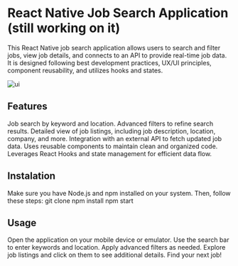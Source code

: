 # React Native Job Search Application (still working on it)

This React Native job search application allows users to search and filter jobs, view job details, and connects to an API to provide real-time job data. It is designed following best development practices, UX/UI principles, component reusability, and utilizes hooks and states.

![ui](https://github.com/ArtielSry/ReactNativeApp_JobSearch/assets/113340763/df08e8cd-516d-486c-8f60-fc62aaabc16e)

## Features

Job search by keyword and location.
Advanced filters to refine search results.
Detailed view of job listings, including job description, location, company, and more.
Integration with an external API to fetch updated job data.
Uses reusable components to maintain clean and organized code.
Leverages React Hooks and state management for efficient data flow.

## Instalation

Make sure you have Node.js and npm installed on your system. Then, follow these steps:
git clone
npm install
npm start

## Usage

Open the application on your mobile device or emulator.
Use the search bar to enter keywords and location.
Apply advanced filters as needed.
Explore job listings and click on them to see additional details.
Find your next job!


